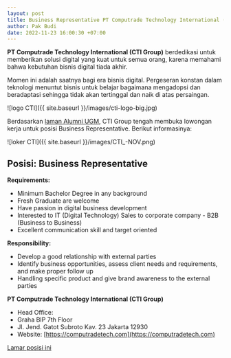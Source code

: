```yaml
---
layout: post
title: Business Representative PT Computrade Technology International (CTI Group)
author: Pak Budi
date: 2022-11-23 16:00:30 +07:00
---
```


**PT Computrade Technology International (CTI Group)** berdedikasi untuk memberikan solusi digital yang kuat untuk semua orang, karena memahami bahwa kebutuhan bisnis digital tiada akhir.

Momen ini adalah saatnya bagi era bisnis digital. Pergeseran konstan dalam teknologi menuntut bisnis untuk belajar bagaimana mengadopsi dan beradaptasi sehingga tidak akan tertinggal dan naik di atas persaingan.

![logo CTI]({{ site.baseurl }}/images/cti-logo-big.jpg)

Berdasarkan [laman Alumni UGM](https://alumni.ugm.ac.id/2022/11/23/pt-computrade-technology-international-3/), CTI Group tengah membuka lowongan kerja untuk posisi Business Representative. Berikut informasinya:

![loker CTI]({{ site.baseurl }}/images/CTI_-NOV.png)

## Posisi: Business Representative ##

**Requirements:**

* Minimum Bachelor Degree in any background
* Fresh Graduate are welcome
* Have passion in digital business development
* Interested to IT (Digital Technology) Sales to corporate company - B2B (Business to Business)
* Excellent communication skill and target oriented

**Responsibility:**

* Develop a good relationship with external parties
* Identify business opportunities, assess client needs and requirements, and make proper follow up
* Handling specific product and give brand awareness to the external parties

**PT Computrade Technology International (CTI Group)**
* Head Office:
* Graha BIP 7th Floor
* Jl. Jend. Gatot Subroto Kav. 23 Jakarta 12930
* Website: [https://computradetech.com](https://computradetech.com)

<div class="apply"><a href="https://career.computradetech.com/career-apply/Business-Representative">Lamar posisi ini</a></div>
